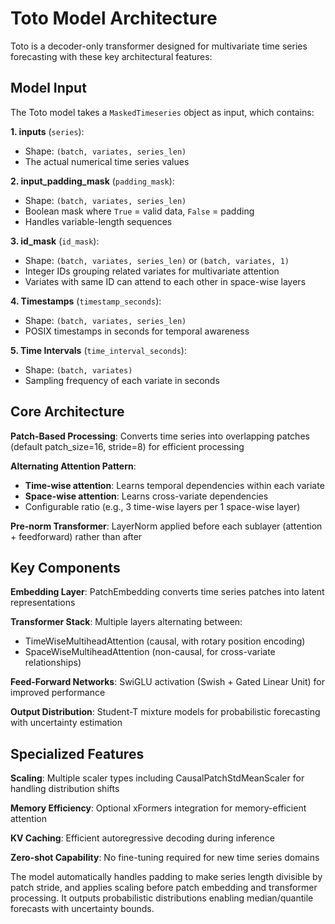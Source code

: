 # Toto Model Architecture

Toto is a decoder-only transformer designed for multivariate time series forecasting with these key architectural features:

## Model Input

The Toto model takes a `MaskedTimeseries` object as input, which contains:

**1. inputs** (`series`):
- Shape: `(batch, variates, series_len)`  
- The actual numerical time series values

**2. input_padding_mask** (`padding_mask`):
- Shape: `(batch, variates, series_len)`
- Boolean mask where `True` = valid data, `False` = padding
- Handles variable-length sequences

**3. id_mask** (`id_mask`):
- Shape: `(batch, variates, series_len)` or `(batch, variates, 1)`
- Integer IDs grouping related variates for multivariate attention
- Variates with same ID can attend to each other in space-wise layers

**4. Timestamps** (`timestamp_seconds`):
- Shape: `(batch, variates, series_len)`
- POSIX timestamps in seconds for temporal awareness

**5. Time Intervals** (`time_interval_seconds`):
- Shape: `(batch, variates)`
- Sampling frequency of each variate in seconds

## Core Architecture

**Patch-Based Processing**: Converts time series into overlapping patches (default patch_size=16, stride=8) for efficient processing

**Alternating Attention Pattern**: 
- **Time-wise attention**: Learns temporal dependencies within each variate
- **Space-wise attention**: Learns cross-variate dependencies
- Configurable ratio (e.g., 3 time-wise layers per 1 space-wise layer)

**Pre-norm Transformer**: LayerNorm applied before each sublayer (attention + feedforward) rather than after

## Key Components

**Embedding Layer**: PatchEmbedding converts time series patches into latent representations

**Transformer Stack**: Multiple layers alternating between:
- TimeWiseMultiheadAttention (causal, with rotary position encoding)  
- SpaceWiseMultiheadAttention (non-causal, for cross-variate relationships)

**Feed-Forward Networks**: SwiGLU activation (Swish + Gated Linear Unit) for improved performance

**Output Distribution**: Student-T mixture models for probabilistic forecasting with uncertainty estimation

## Specialized Features

**Scaling**: Multiple scaler types including CausalPatchStdMeanScaler for handling distribution shifts

**Memory Efficiency**: Optional xFormers integration for memory-efficient attention

**KV Caching**: Efficient autoregressive decoding during inference

**Zero-shot Capability**: No fine-tuning required for new time series domains

The model automatically handles padding to make series length divisible by patch stride, and applies scaling before patch embedding and transformer processing. It outputs probabilistic distributions enabling median/quantile forecasts with uncertainty bounds.